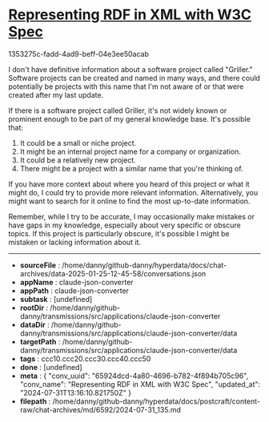 # [Representing RDF in XML with W3C Spec](https://claude.ai/chat/65924dcd-4a80-4696-b782-4f894b705c96)

1353275c-fadd-4ad9-beff-04e3ee50acab

 I don't have definitive information about a software project called "Griller." Software projects can be created and named in many ways, and there could potentially be projects with this name that I'm not aware of or that were created after my last update.

If there is a software project called Griller, it's not widely known or prominent enough to be part of my general knowledge base. It's possible that:

1. It could be a small or niche project.
2. It might be an internal project name for a company or organization.
3. It could be a relatively new project.
4. There might be a project with a similar name that you're thinking of.

If you have more context about where you heard of this project or what it might do, I could try to provide more relevant information. Alternatively, you might want to search for it online to find the most up-to-date information.

Remember, while I try to be accurate, I may occasionally make mistakes or have gaps in my knowledge, especially about very specific or obscure topics. If this project is particularly obscure, it's possible I might be mistaken or lacking information about it.

---

* **sourceFile** : /home/danny/github-danny/hyperdata/docs/chat-archives/data-2025-01-25-12-45-58/conversations.json
* **appName** : claude-json-converter
* **appPath** : claude-json-converter
* **subtask** : [undefined]
* **rootDir** : /home/danny/github-danny/transmissions/src/applications/claude-json-converter
* **dataDir** : /home/danny/github-danny/transmissions/src/applications/claude-json-converter/data
* **targetPath** : /home/danny/github-danny/transmissions/src/applications/claude-json-converter/data
* **tags** : ccc10.ccc20.ccc30.ccc40.ccc50
* **done** : [undefined]
* **meta** : {
  "conv_uuid": "65924dcd-4a80-4696-b782-4f894b705c96",
  "conv_name": "Representing RDF in XML with W3C Spec",
  "updated_at": "2024-07-31T13:16:10.821750Z"
}
* **filepath** : /home/danny/github-danny/hyperdata/docs/postcraft/content-raw/chat-archives/md/6592/2024-07-31_135.md